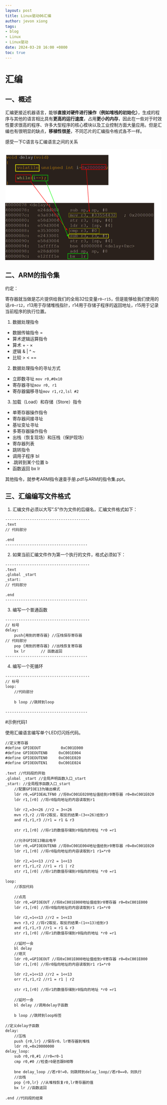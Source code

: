 ```yaml
---
layout: post
title: Linux驱动06汇编
author: jevon xiong
tags:
- blog
- Linux
- Linux驱动
date: 2024-03-28 16:00 +0800
toc: true
---
```

# 汇编

## 一、概述

汇编更接近机器语言，能够**直接对硬件进行操作（例如堆栈的初始化）**，生成的程序与其他的语言相比具有**更高的运行速度**，占用**更小的内存**，因此在一些对于时效性要求很高的程序、许多大型程序的核心模块以及工业控制方面大量应用。但是汇编也有很明显的缺点，**移植性很差**，不同芯片的汇编指令格式各不一样。

感受一下C语言与汇编语言之间的关系

![image-20240329161142603](https://github.com/Jevon-Xiong/Jevon-Xiong.github.io/raw/master/_picture/image-20240329161142603.png)

## 二、ARM的指令集

约定：

寄存器就当做是芯片提供给我们的全局32位变量`r0~r15`，但是能够给我们使用的话`r0~r12`，r13用于存储堆栈指针，r14用于存储子程序的返回地址，r15用于记录当前程序的执行位置。

1. 数据处理指令

- 数据传输指令 =
- 算术逻辑运算指令
- 算术 + - ×
- 逻辑 & | ^ ~
- 比较 > < ==

2. 数据处理指令的寻址方式

- 立即数寻址 `mov r0,#0x10`
- 寄存器寻址`mov r0, r1`
- 寄存器偏移寻址`mov r1,r2,lsl #2`

3. 加载（Load）和存储（Store）指令

- 单寄存器操作指令
- 寄存器间接寻址
- 基址变址寻址
- 多寄存器操作指令
- 出栈（恢复现场）和压栈（保护现场）
- 寄存器列表
- 跳转指令
- 调用子程序 bl
- .跳转到某个位置 b
- 函数返回 bx lr

其他指令，就参考ARM指令速查手册.pdf与ARM的指令集.ppt。

## 三、汇编编写文件格式

1. 汇编文件必须以大写”.S”作为文件的后缀名，汇编文件格式如下：

```assembly
--------------------------------------
.text
// 代码部分

.end
-------------------------------------
```

2. 如果当前汇编文件作为第一个执行的文件，格式必须如下：

```assembly
--------------------------------------
.text
.global _start
_start:
// 代码部分

.end
-------------------------------------
```

3. 编写一个普通函数

```assembly
--------------------------------------
// 标号
delay:
	push{用到的寄存器} //压栈保存寄存器
// 代码部分
	pop {用到的寄存器} //出栈恢复寄存器
	bx lr		// 函数返回
-------------------------------------
```

4. 编写一个死循环

```assembly
--------------------------------------
// 标号
loop:
	//代码部分

	b loop //跳转到loop

-------------------------------------
```

#示例代码1

使用汇编语言编写单个LED灯闪烁代码。

```assembly
//定义寄存器
#define GPIOEOUT		 0xC001E000
#define GPIOEOUTENB		0xC001E004
#define GPIOEOUTEN0		0xC001E020
#define GPIOEOUTEN1		0xC001E024

.text //代码段的开始
.global _start //全局声明函数入口_start
_start: //全局程序函数入口_start
	//配置GPIOE13为输出模式
	ldr r0,=GPIOEALTFN0 //将0xC001E020地址值给到r0寄存器 r0=0xC001E020
	ldr r1,[r0] //将r0指向地址的内容读取到r1

	ldr r2,=3<<26 //r2 = 3<<26
	mvn r3,r2 //将r2取反，取反的结果~(3<<26)给到r3
	and r1,r1,r3 //r1 = r1 & r3

	str r1,[r0] //将r1的数值存储到r0指向的地址 *r0 =r1

	//允许GPIOE13输出电平
	ldr r0,=GPIOEOUTENB //将0xC001E004地址值给到r0寄存器 r0=0xC001E020
	ldr r1,[r0] //将r0指向地址的内容读取到r1 r1=*r0

	ldr r2,=1<<13 //r2 = 1<<13
	orr r1,r1,r2 //r1 = r1 | r2
	str r1,[r0] //将r1的数值存储到r0指向的地址 *r0 =r1

loop:
	//添加代码

	//点亮
	ldr r0,=GPIOEOUT //将0xC001E000地址值给到r0寄存器 r0=0xC001E000
	ldr r1,[r0] //将r0指向地址的内容读取到r1 r1=*r0

	ldr r2,=1<<13 //r2 = 1<<13
	mvn r3,r2 //将r2取反，取反的结果~(1<<13)给到r3
	and r1,r1,r3 //r1 = r1 & r3
	str r1,[r0] //将r1的数值存储到r0指向的地址 *r0 =r1

	//延时一会
	bl delay
	//熄灭
	ldr r0,=GPIOEOUT //将0xC001E000地址值给到r0寄存器 r0=0xC001E000
	ldr r1,[r0] //将r0指向地址的内容读取到r1 r1=*r0

	ldr r2,=1<<13 //r2 = 1<<13
	orr r1,r1,r2 //r1 = r1 | r2

	str r1,[r0] //将r1的数值存储到r0指向的地址 *r0 =r1

	//延时一会
	bl delay //调用delay子函数

	b loop //跳转到loop标签

//定义delay子函数
delay:
	//压栈
	push {r0,lr} //保存r0，lr寄存器到堆栈
	ldr r0,=0x20000000
delay_loop:
	sub r0,r0,#1 //r0=r0-1
	cmp r0,#0 //检查r0是否跟0相等

	bne delay_loop //若r0!=0，则跳转到delay_loop//若r0==0，则执行
	//出栈
	pop {r0,lr} //从堆栈恢复r0,lr寄存器的值
	bx lr //函数返回

.end //代码段的结束
```
